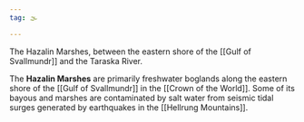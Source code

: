 ```yaml
---
tag: 🌫️

---
```

The Hazalin Marshes, between the eastern shore of the [[Gulf of Svallmundr]] and the Taraska River.
> 
The **Hazalin Marshes** are primarily freshwater boglands along the eastern shore of the [[Gulf of Svallmundr]] in the [[Crown of the World]]. Some of its bayous and marshes are contaminated by salt water from seismic tidal surges generated by earthquakes in the [[Hellrung Mountains]].







